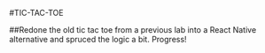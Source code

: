 #TIC-TAC-TOE

##Redone the old tic tac toe from a previous lab into a React Native alternative and spruced the logic a bit. Progress!